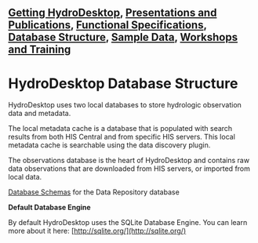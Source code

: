 [Getting HydroDesktop](Getting-HydroDesktop), [Presentations and Publications](Presentations-and-Publications), [Functional Specifications](Functional-Specifications), [Database Structure](Database-Structure), [Sample Data](Sample-Data), [Workshops and Training](Workshops-and-Training)
----
# HydroDesktop Database Structure

HydroDesktop uses two local databases to store hydrologic observation data and metadata. 

The local metadata cache is a database that is populated with search results from both HIS Central and from specific HIS servers. This local metadata cache is searchable using the data discovery plugin.

The observations database is the heart of HydroDesktop and contains raw data observations that are downloaded from HIS servers, or imported from local data. 

[Database Schemas](Database-Schemas) for the Data Repository database

**Default Database Engine**

By default HydroDesktop uses the SQLite Database Engine. You can learn more about it here: [http://sqlite.org/](http://sqlite.org/)